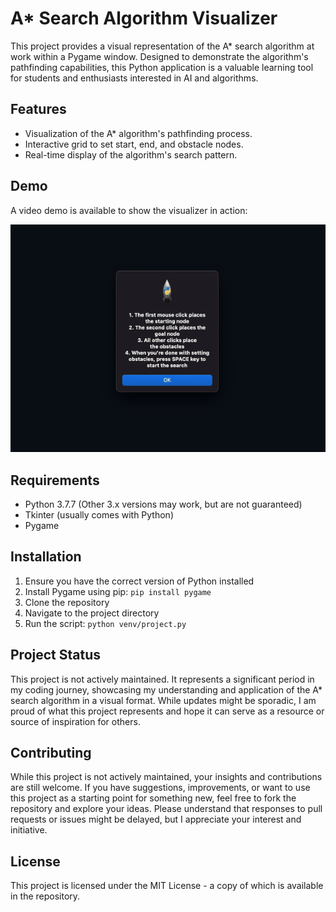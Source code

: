 # A* Search Algorithm Visualizer

This project provides a visual representation of the A* search algorithm at work within a Pygame window. Designed to demonstrate the algorithm's pathfinding capabilities, this Python application is a valuable learning tool for students and enthusiasts interested in AI and algorithms.

## Features

- Visualization of the A* algorithm's pathfinding process.
- Interactive grid to set start, end, and obstacle nodes.
- Real-time display of the algorithm's search pattern.

## Demo

A video demo is available to show the visualizer in action:

![Demo](/resources/Demo.gif)

## Requirements

- Python 3.7.7 (Other 3.x versions may work, but are not guaranteed)
- Tkinter (usually comes with Python)
- Pygame

## Installation

1. Ensure you have the correct version of Python installed
2. Install Pygame using pip: `pip install pygame`
3. Clone the repository
4. Navigate to the project directory
5. Run the script: `python venv/project.py`

## Project Status

This project is not actively maintained. It represents a significant period in my coding journey, showcasing my understanding and application of the A* search algorithm in a visual format. While updates might be sporadic, I am proud of what this project represents and hope it can serve as a resource or source of inspiration for others.

## Contributing

While this project is not actively maintained, your insights and contributions are still welcome. If you have suggestions, improvements, or want to use this project as a starting point for something new, feel free to fork the repository and explore your ideas. Please understand that responses to pull requests or issues might be delayed, but I appreciate your interest and initiative.

## License

This project is licensed under the MIT License - a copy of which is available in the repository.
